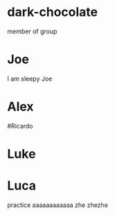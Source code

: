 # dark-chocolate
member of group
# Joe  
I am sleepy Joe

# Alex 

#Ricardo 
# Luke 
# Luca 
practice 
aaaaaaaaaaaa zhe zhezhe 
